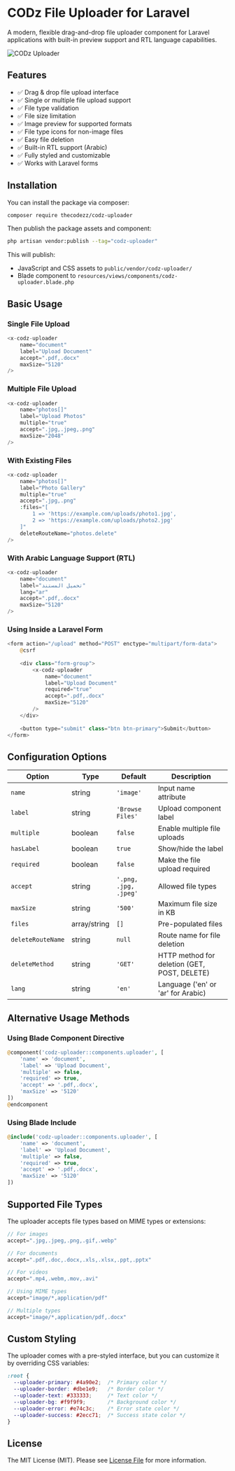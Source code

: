 # CODz File Uploader for Laravel

A modern, flexible drag-and-drop file uploader component for Laravel applications with built-in preview support and RTL language capabilities.

![CODz Uploader](https://via.placeholder.com/800x400?text=CODz+File+Uploader)

## Features

- ✅ Drag & drop file upload interface
- ✅ Single or multiple file upload support
- ✅ File type validation
- ✅ File size limitation
- ✅ Image preview for supported formats
- ✅ File type icons for non-image files
- ✅ Easy file deletion
- ✅ Built-in RTL support (Arabic)
- ✅ Fully styled and customizable
- ✅ Works with Laravel forms

## Installation

You can install the package via composer:

```bash
composer require thecodezz/codz-uploader
```

Then publish the package assets and component:

```bash
php artisan vendor:publish --tag="codz-uploader"
```

This will publish:
- JavaScript and CSS assets to `public/vendor/codz-uploader/`
- Blade component to `resources/views/components/codz-uploader.blade.php`

## Basic Usage

### Single File Upload

```php
<x-codz-uploader 
    name="document"
    label="Upload Document"
    accept=".pdf,.docx"
    maxSize="5120"
/>
```

### Multiple File Upload

```php
<x-codz-uploader 
    name="photos[]"
    label="Upload Photos"
    multiple="true"
    accept=".jpg,.jpeg,.png"
    maxSize="2048"
/>
```

### With Existing Files

```php
<x-codz-uploader 
    name="photos[]"
    label="Photo Gallery"
    multiple="true"
    accept=".jpg,.png"
    :files="[
        1 => 'https://example.com/uploads/photo1.jpg',
        2 => 'https://example.com/uploads/photo2.jpg'
    ]"
    deleteRouteName="photos.delete"
/>
```

### With Arabic Language Support (RTL)

```php
<x-codz-uploader 
    name="document"
    label="تحميل المستند"
    lang="ar"
    accept=".pdf,.docx"
    maxSize="5120"
/>
```

### Using Inside a Laravel Form

```php
<form action="/upload" method="POST" enctype="multipart/form-data">
    @csrf
    
    <div class="form-group">
        <x-codz-uploader 
            name="document"
            label="Upload Document"
            required="true"
            accept=".pdf,.docx"
            maxSize="5120"
        />
    </div>
    
    <button type="submit" class="btn btn-primary">Submit</button>
</form>
```

## Configuration Options

| Option | Type | Default | Description |
|--------|------|---------|-------------|
| `name` | string | `'image'` | Input name attribute |
| `label` | string | `'Browse Files'` | Upload component label |
| `multiple` | boolean | `false` | Enable multiple file uploads |
| `hasLabel` | boolean | `true` | Show/hide the label |
| `required` | boolean | `false` | Make the file upload required |
| `accept` | string | `'.png, .jpg, .jpeg'` | Allowed file types |
| `maxSize` | string | `'500'` | Maximum file size in KB |
| `files` | array/string | `[]` | Pre-populated files |
| `deleteRouteName` | string | `null` | Route name for file deletion |
| `deleteMethod` | string | `'GET'` | HTTP method for deletion (GET, POST, DELETE) |
| `lang` | string | `'en'` | Language ('en' or 'ar' for Arabic) |

## Alternative Usage Methods

### Using Blade Component Directive

```php
@component('codz-uploader::components.uploader', [
    'name' => 'document',
    'label' => 'Upload Document',
    'multiple' => false,
    'required' => true,
    'accept' => '.pdf,.docx',
    'maxSize' => '5120'
])
@endcomponent
```

### Using Blade Include

```php
@include('codz-uploader::components.uploader', [
    'name' => 'document',
    'label' => 'Upload Document',
    'multiple' => false,
    'required' => true,
    'accept' => '.pdf,.docx',
    'maxSize' => '5120'
])
```

## Supported File Types

The uploader accepts file types based on MIME types or extensions:

```php
// For images
accept=".jpg,.jpeg,.png,.gif,.webp"

// For documents
accept=".pdf,.doc,.docx,.xls,.xlsx,.ppt,.pptx"

// For videos
accept=".mp4,.webm,.mov,.avi"

// Using MIME types
accept="image/*,application/pdf"

// Multiple types
accept="image/*,application/pdf,.docx"
```

## Custom Styling

The uploader comes with a pre-styled interface, but you can customize it by overriding CSS variables:

```css
:root {
  --uploader-primary: #4a90e2;  /* Primary color */
  --uploader-border: #dbe1e9;   /* Border color */
  --uploader-text: #333333;     /* Text color */
  --uploader-bg: #f9f9f9;       /* Background color */
  --uploader-error: #e74c3c;    /* Error state color */
  --uploader-success: #2ecc71;  /* Success state color */
}
```

## License

The MIT License (MIT). Please see [License File](LICENSE.md) for more information.
